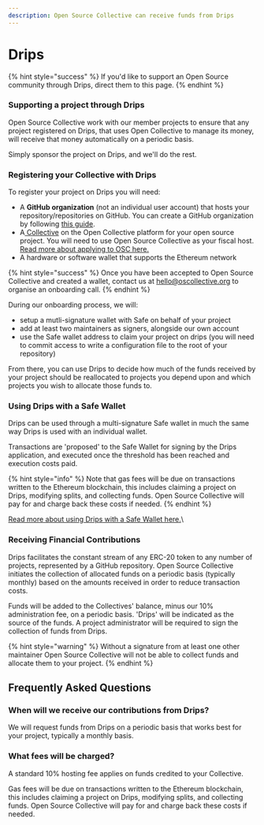 ```yaml
---
description: Open Source Collective can receive funds from Drips
---
```


# Drips

{% hint style="success" %}
If you'd like to support an Open Source community through Drips, direct them to this page.&#x20;
{% endhint %}

### Supporting a project through Drips

Open Source Collective work with our member projects to ensure that any project registered on Drips, that uses Open Collective to manage its money, will receive that money automatically on a periodic basis.&#x20;

Simply sponsor the project on Drips, and we'll do the rest.&#x20;

### Registering your Collective with Drips

To register your project on Drips you will need:&#x20;

* A **GitHub organization** (not an individual user account) that hosts your repository/repositories on GitHub. You can create a GitHub organization by following [this guide](https://help.github.com/en/github/setting-up-and-managing-organizations-and-teams/creating-a-new-organization-from-scratch).
* A[ Collective](https://opencollective.com/opensource/apply) on the Open Collective platform for your open source project. You will need to use Open Source Collective as your fiscal host. [Read more about applying to OSC here.](../getting-started/how-to-apply/)&#x20;
* A hardware or software wallet that supports the Ethereum network

{% hint style="success" %}
Once you have been accepted to Open Source Collective and created a wallet, contact us at [hello@oscollective.org](mailto:hello@oscollective.org) to organise an onboarding call.
{% endhint %}

During our onboarding process, we will:

* setup a mutli-signature wallet with Safe on behalf of your project
* add at least two maintainers as signers, alongside our own account
* use the Safe wallet address to claim your project on drips (you will need to commit access to write a configuration file to the root of your repository)&#x20;

From there, you can use Drips to decide how much of the funds received by your project should be reallocated to projects you depend upon and which projects you wish to allocate those funds to.&#x20;

### Using Drips with a Safe Wallet

Drips can be used through a multi-signature Safe wallet in much the same way Drips is used with an individual wallet.&#x20;

Transactions are 'proposed' to the Safe Wallet for signing by the Drips application, and executed once the threshold has been reached and execution costs paid.&#x20;

{% hint style="info" %}
Note that gas fees will be due on transactions written to the Ethereum blockchain, this includes claiming a project on Drips, modifying splits, and collecting funds. Open Source Collective will pay for and charge back these costs if needed.&#x20;
{% endhint %}

[Read more about using Drips with a Safe Wallet here.](https://docs.drips.network/usage-with-a-safe/)\


### Receiving Financial Contributions

Drips facilitates the constant stream of any ERC-20 token to any number of projects, represented by a GitHub repository. Open Source Collective initiates the collection of allocated funds on a periodic basis (typically monthly) based on the amounts received in order to reduce transaction costs.&#x20;

Funds will be added to the Collectives' balance, minus our 10% administration fee, on a periodic basis. 'Drips' will be indicated as the source of the funds.  A project administrator will be required to sign the collection of funds from Drips.&#x20;

{% hint style="warning" %}
Without a signature from at least one other maintainer Open Source Collective will not be able to collect funds and allocate them to your project.&#x20;
{% endhint %}

## Frequently Asked Questions

### When will we receive our contributions from Drips?

We will request funds from Drips on a periodic basis that works best for your project, typically a monthly basis.&#x20;

### What fees will be charged?

A standard 10% hosting fee applies on funds credited to your Collective.

Gas fees will be due on transactions written to the Ethereum blockchain, this includes claiming a project on Drips, modifying splits, and collecting funds. Open Source Collective will pay for and charge back these costs if needed.&#x20;
